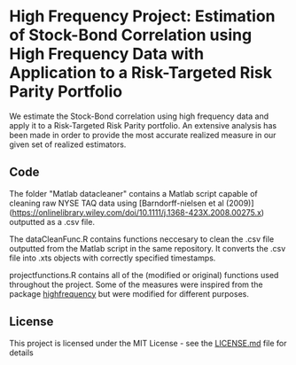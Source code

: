 # High Frequency Project: Estimation of Stock-Bond Correlation using High Frequency Data with Application to a Risk-Targeted Risk Parity Portfolio

We estimate the Stock-Bond correlation using high frequency data and apply it to a Risk-Targeted Risk Parity portfolio. An extensive analysis has been made in order to provide the most accurate realized measure in our given set of realized estimators. 

## Code

The folder "Matlab datacleaner" contains a Matlab script capable of cleaning raw NYSE TAQ data using [Barndorff-nielsen et al (2009)] (https://onlinelibrary.wiley.com/doi/10.1111/j.1368-423X.2008.00275.x) outputted as a .csv file.  

The dataCleanFunc.R contains functions neccesary to clean the .csv file outputted from the Matlab script in the same repository. It converts the .csv file into .xts objects with correctly specified timestamps. 

projectfunctions.R contains all of the (modified or original) functions used throughout the project. Some of the measures were inspired from the package [highfrequency](http://highfrequency.herokuapp.com/) but were modified for different purposes. 

## License

This project is licensed under the MIT License - see the [LICENSE.md](LICENSE.md) file for details

